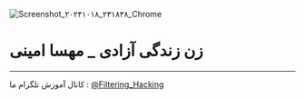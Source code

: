 ![Screenshot_۲۰۲۴۱۰۱۸_۲۳۱۸۳۸_Chrome](https://github.com/user-attachments/assets/19dea188-a723-44be-9d4e-4d1be9b69b41)
# زن زندگی آزادی _ مهسا امینی
-----
کانال آموزش تلگرام ما :
[@Filtering_Hacking](https://t.me/Filtering_Hacking)
